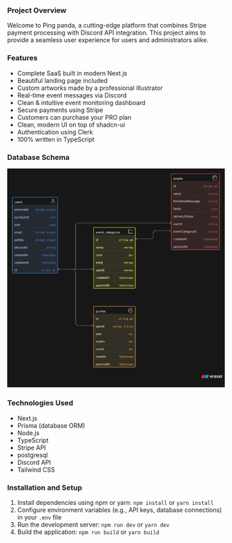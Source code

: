 ### Project Overview

Welcome to Ping panda, a cutting-edge platform that combines Stripe payment processing with Discord API integration. This project aims to provide a seamless user experience for users and administrators alike.

### Features

- Complete SaaS built in modern Next.js
- Beautiful landing page included
- Custom artworks made by a professional illustrator
- Real-time event messages via Discord
- Clean & intuitive event monitoring dashboard
- Secure payments using Stripe
- Customers can purchase your PRO plan
- Clean, modern UI on top of shadcn-ui
- Authentication using Clerk
- 100% written in TypeScript


### Database Schema

![Schema Diagram](schema-diagram.png)

### Technologies Used

- Next.js
- Prisma (database ORM)
- Node.js
- TypeScript
- Stripe API
- postgresql
- Discord API
- Tailwind CSS

### Installation and Setup

1. Install dependencies using npm or yarn: `npm install` or `yarn install`
2. Configure environment variables (e.g., API keys, database connections) in your `.env` file
3. Run the development server: `npm run dev` or `yarn dev`
4. Build the application: `npm run build` or `yarn build`